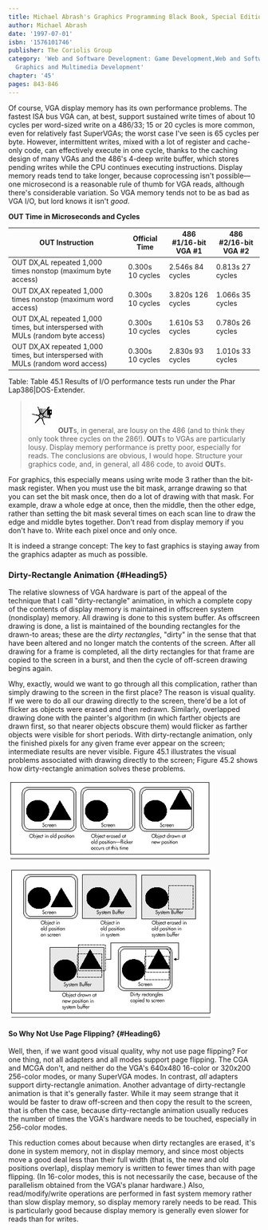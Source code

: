 ```yaml
---
title: Michael Abrash's Graphics Programming Black Book, Special Edition
author: Michael Abrash
date: '1997-07-01'
isbn: '1576101746'
publisher: The Coriolis Group
category: 'Web and Software Development: Game Development,Web and Software Development:
  Graphics and Multimedia Development'
chapter: '45'
pages: 843-846
---
```


Of course, VGA display memory has its own performance problems. The
fastest ISA bus VGA can, at best, support sustained write times of about
10 cycles per word-sized write on a 486/33; 15 or 20 cycles is more
common, even for relatively fast SuperVGAs; the worst case I've seen is
65 cycles per byte. However, intermittent writes, mixed with a lot of
register and cache-only code, can effectively execute in one cycle,
thanks to the caching design of many VGAs and the 486's 4-deep write
buffer, which stores pending writes while the CPU continues executing
instructions. Display memory reads tend to take longer, because
coprocessing isn't possible—one microsecond is a reasonable rule of
thumb for VGA reads, although there's considerable variation. So VGA
memory tends not to be as bad as VGA I/O, but lord knows it isn't
*good*.

**OUT Time in Microseconds and Cycles**

| OUT Instruction | Official Time | 486 #1/16-bit VGA #1 | 486 #2/16-bit VGA #2 |
|-----------------|---------------|----------------------|----------------------|
| OUT DX,AL repeated 1,000 times nonstop (maximum byte access)                    | 0.300s 10 cycles | 2.546s 84 cycles  | 0.813s 27 cycles |
| OUT DX,AX repeated 1,000 times nonstop (maximum word access)                    | 0.300s 10 cycles | 3.820s 126 cycles | 1.066s 35 cycles |
| OUT DX,AL repeated 1,000 times, but interspersed with MULs (random byte access) | 0.300s 10 cycles | 1.610s 53 cycles  | 0.780s 26 cycles |
| OUT DX,AX repeated 1,000 times, but interspersed with MULs (random word access) | 0.300s 10 cycles | 2.830s 93 cycles  | 1.010s 33 cycles |

Table: Table 45.1 Results of I/O performance tests run under the Phar
Lap386|DOS-Extender.

> ![](images/i.jpg)
> **OUT**s, in general, are lousy on the 486 (and to think they only took
> three cycles on the 286!). **OUT**s to VGAs are particularly lousy.
> Display memory performance is pretty poor, especially for reads. The
> conclusions are obvious, I would hope. Structure your graphics code,
> and, in general, all 486 code, to avoid **OUT**s.

For graphics, this especially means using write mode 3 rather than the
bit-mask register. When you must use the bit mask, arrange drawing so
that you can set the bit mask once, then do a lot of drawing with that
mask. For example, draw a whole edge at once, then the middle, then the
other edge, rather than setting the bit mask several times on each scan
line to draw the edge and middle bytes together. Don't read from display
memory if you don't have to. Write each pixel once and only once.

It is indeed a strange concept: The key to fast graphics is staying away
from the graphics adapter as much as possible.

### Dirty-Rectangle Animation {#Heading5}

The relative slowness of VGA hardware is part of the appeal of the
technique that I call "dirty-rectangle" animation, in which a complete
copy of the contents of display memory is maintained in offscreen system
(nondisplay) memory. All drawing is done to this system buffer. As
offscreen drawing is done, a list is maintained of the bounding
rectangles for the drawn-to areas; these are the *dirty rectangles*,
"dirty" in the sense that that have been altered and no longer match the
contents of the screen. After all drawing for a frame is completed, all
the dirty rectangles for that frame are copied to the screen in a burst,
and then the cycle of off-screen drawing begins again.

Why, exactly, would we want to go through all this complication, rather
than simply drawing to the screen in the first place? The reason is
visual quality. If we were to do all our drawing directly to the screen,
there'd be a lot of flicker as objects were erased and then redrawn.
Similarly, overlapped drawing done with the painter's algorithm (in
which farther objects are drawn first, so that nearer objects obscure
them) would flicker as farther objects were visible for short periods.
With dirty-rectangle animation, only the finished pixels for any given
frame ever appear on the screen; intermediate results are never visible.
Figure 45.1 illustrates the visual problems associated with drawing
directly to the screen; Figure 45.2 shows how dirty-rectangle animation
solves these problems.

![**Figure 45.1**  *Drawing directly to the screen.*](images/45-01.jpg)

![**Figure 45.2**  *Dirty rectangle animation.*](images/45-02.jpg)

#### So Why Not Use Page Flipping? {#Heading6}

Well, then, if we want good visual quality, why not use page flipping?
For one thing, not all adapters and all modes support page flipping. The
CGA and MCGA don't, and neither do the VGA's 640x480 16-color or 320x200
256-color modes, or many SuperVGA modes. In contrast, *all* adapters
support dirty-rectangle animation. Another advantage of dirty-rectangle
animation is that it's generally faster. While it may seem strange that
it would be faster to draw off-screen and then copy the result to the
screen, that is often the case, because dirty-rectangle animation
usually reduces the number of times the VGA's hardware needs to be
touched, especially in 256-color modes.

This reduction comes about because when dirty rectangles are erased,
it's done in system memory, not in display memory, and since most
objects move a good deal less than their full width (that is, the new
and old positions overlap), display memory is written to fewer times
than with page flipping. (In 16-color modes, this is not necessarily the
case, because of the parallelism obtained from the VGA's planar
hardware.) Also, read/modify/write operations are performed in fast
system memory rather than slow display memory, so display memory rarely
needs to be read. This is particularly good because display memory is
generally even slower for reads than for writes.
